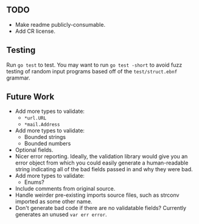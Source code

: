 TODO
----
 - Make readme publicly-consumable.
 - Add CR license.

Testing
-------
Run `go test` to test.  You may want to run `go test -short` to avoid
fuzz testing of random input programs based off of the
`test/struct.ebnf` grammar.

Future Work
-----------
 - Add more types to validate:
    - `*url.URL`
    - `*mail.Address`
 - Add more types to validate:
    - Bounded strings
    - Bounded numbers
 - Optional fields.
 - Nicer error reporting.  Ideally, the validation library would give
   you an error object from which you could easily generate a
   human-readable string indicating all of the bad fields passed in and
   why they were bad.
 - Add more types to validate:
    - Enums?
 - Include comments from original source.
 - Handle weirder pre-existing imports source files, such as strconv
   imported as some other name.
 - Don't generate bad code if there are no validatable fields?
   Currently generates an unused `var err error`.
